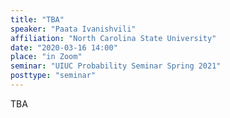 ```yaml
---
title: "TBA"
speaker: "Paata Ivanishvili"
affiliation: "North Carolina State University"
date: "2020-03-16 14:00"
place: "in Zoom"
seminar: "UIUC Probability Seminar Spring 2021" 
posttype: "seminar"
---
```


TBA
